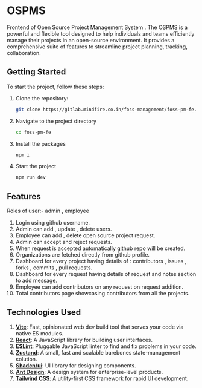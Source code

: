 # OSPMS

Frontend of Open Source Project Management System . The OSPMS is a powerful and flexible tool designed to help individuals and teams efficiently manage their projects in an open-source environment. It provides a comprehensive suite of features to streamline project planning, tracking, collaboration.

## Getting Started

To start the project, follow these steps:

1. Clone the repository:

   ```bash
   git clone https://gitlab.mindfire.co.in/foss-management/foss-pm-fe.git

2. Navigate to the project directory
   ```bash
   cd foss-pm-fe

3. Install the packages
    ```bash
    npm i

4. Start the project
    ```bash
    npm run dev

## Features

Roles of user:- admin , employee

1. Login using github username.
2. Admin can add , update , delete users.
3. Employee can add , delete open source project request.
4. Admin can accept and reject requests.
5. When request is accepted automatically github repo will be created.
6. Organizations are fetched directly from github profile.
7. Dashboard for every project having details of : contributors , issues , forks , commits , pull requests.
8. Dashboard for every request having details of request and notes section to add message.
9. Employee can add contributors on any request on request addition.
10. Total contributors page showcasing contributors from all the projects.

## Technologies Used

1. **[Vite](https://vitejs.dev/)**: Fast, opinionated web dev build tool that serves your code via native ES modules.
2. **[React](https://reactjs.org/)**: A JavaScript library for building user interfaces.
3. **[ESLint](https://eslint.org/)**: Pluggable JavaScript linter to find and fix problems in your code.
4. **[Zustand](https://github.com/pmndrs/zustand)**: A small, fast and scalable barebones state-management solution.
5. **[Shadcn/ui](https://github.com/shadcn/ui)**: UI library for designing components.
6. **[Ant Design](https://ant.design/)**: A design system for enterprise-level products.
7. **[Tailwind CSS](https://tailwindcss.com/)**: A utility-first CSS framework for rapid UI development.

